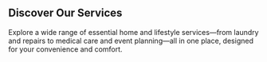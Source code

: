 Discover Our Services
----------------------------------------

Explore a wide range of essential home and lifestyle services—from laundry and repairs to medical care and event planning—all in one place, designed for your convenience and comfort.